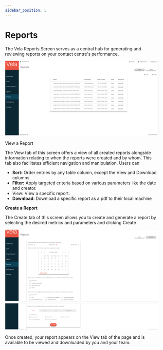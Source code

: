 ```yaml
---
sidebar_position: 5
---
```


# Reports

The Vela Reports Screen serves as a central hub for generating and reviewing reports on your 
contact centre's performance.

![alt text](image-8.png)

View a Report

The View tab of this screen offers a view of all created reports alongside information relating to
when the reports were created and by whom. This tab also facilitates efficient navigation and
manipulation. Users can:

- **Sort:** Order entries by any table column, except the View and Download columns. 
- **Filter:** Apply targeted criteria based on various parameters like the date and creator. 
- View: View a specific report. 
- **Download:** Download a specific report as a pdf to their local machine


**Create a Report**

The Create tab of this screen allows you to create and generate a report by selecting the desired
metrics and parameters and clicking Create .

![alt text](image-9.png)

Once created, your report appears on the View tab of the page and is available to be viewed and downloaded by you and your team.











































































